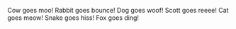 Cow goes moo!
Rabbit goes bounce!
Dog goes woof!
Scott goes reeee!
Cat goes meow!
Snake goes hiss!
Fox goes ding!

